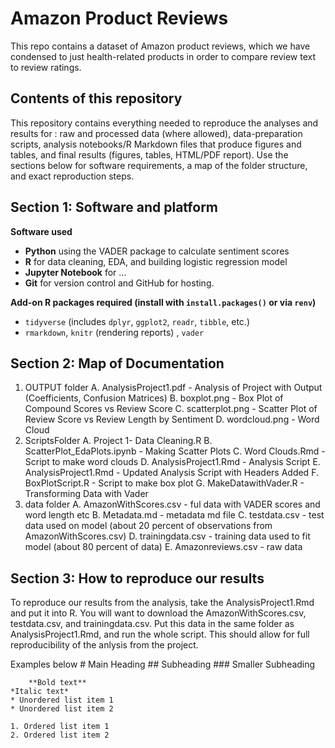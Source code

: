 # Amazon Product Reviews
This repo contains a dataset of Amazon product reviews, which we have condensed to just health-related products in order to compare review text to review ratings. 

## Contents of this repository
This repository contains everything needed to reproduce the analyses and results for **<Amazon Product Reviews>**: raw and processed data (where allowed), data-preparation scripts, analysis notebooks/R Markdown files that produce figures and tables, and final results (figures, tables, HTML/PDF report). Use the sections below for software requirements, a map of the folder structure, and exact reproduction steps.

## Section 1: Software and platform
**Software used**
- **Python** using the VADER package to calculate sentiment scores
- **R** for data cleaning, EDA, and building logistic regression model
- **Jupyter Notebook** for ...
- **Git** for version control and GitHub for hosting.

**Add-on R packages required (install with `install.packages()` or via `renv`)**
- `tidyverse` (includes `dplyr`, `ggplot2`, `readr`, `tibble`, etc.)
- `rmarkdown`, `knitr` (rendering reports) , `vader`

## Section 2: Map of Documentation
1. OUTPUT folder
   A. AnalysisProject1.pdf - Analysis of Project with Output (Coefficients, Confusion Matrices)
   B. boxplot.png - Box Plot of Compound Scores vs Review Score
   C. scatterplot.png - Scatter Plot of Review Score vs Review Length by Sentiment
   D. wordcloud.png - Word Cloud
2. ScriptsFolder
   A. Project 1- Data Cleaning.R
   B. ScatterPlot_EdaPlots.ipynb - Making Scatter Plots
   C. Word Clouds.Rmd - Script to make word clouds
   D. AnalysisProject1.Rmd - Analysis Script
   E. AnalysisProject1.Rmd - Updated Analysis Script with Headers Added
   F. BoxPlotScript.R - Script to make box plot
   G. MakeDatawithVader.R - Transforming Data with Vader
3. data folder
   A. AmazonWithScores.csv - ful data with VADER scores and word length etc
   B. Metadata.md - metadata md file
   C. testdata.csv - test data used on model (about 20 percent of observations from AmazonWithScores.csv)
   D. trainingdata.csv - training data used to fit model (about 80 percent of data)
   E. Amazonreviews.csv - raw data 

## Section 3: How to reproduce our results
To reproduce our results from the analysis, take the AnalysisProject1.Rmd and put it into R. You will want to download the AmazonWithScores.csv, testdata.csv, and trainingdata.csv. Put this data in the same folder as AnalysisProject1.Rmd, and run the whole script. This should allow for full reproducibility of the anlysis from the project.


Examples below
    # Main Heading
    ## Subheading
    ### Smaller Subheading

        **Bold text**
    *Italic text*
    * Unordered list item 1
    * Unordered list item 2

    1. Ordered list item 1
    2. Ordered list item 2
